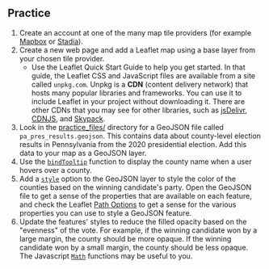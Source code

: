 ## Practice

1.  Create an account at one of the many map tile providers (for example [Mapbox](https://www.mapbox.com/) or [Stadia](stadiamaps.com)).
2.  Create a new web page and add a Leaflet map using a base layer from your chosen tile provider.
    - Use the Leaflet Quick Start Guide to help you get started. In that guide, the Leaflet CSS and JavaScript files are available from a site called `unpkg.com`. Unpkg is a **CDN** (content delivery network) that hosts many popular libraries and frameworks. You can use it to include Leaflet in your project without downloading it. There are other CDNs that you may see for other libraries, such as [jsDelivr](https://www.jsdelivr.com/), [CDNJS](https://cdnjs.com/), and [Skypack](https://www.skypack.dev/).
3.  Look in the [practice_files/](practice_files/) directory for a GeoJSON file called `pa_pres_results.geojson`. This contains data about county-level election results in Pennsylvania from the 2020 presidential election. Add this data to your map as a GeoJSON layer.
4.  Use the [`bindTooltip`](https://leafletjs.com/reference.html#layer-bindtooltip) function to display the county name when a user hovers over a county.
5. Add a [`style`](https://leafletjs.com/reference.html#geojson-style) option to the GeoJSON layer to style the color of the counties based on the winning candidate's party. Open the GeoJSON file to get a sense of the properties that are available on each feature, and check the Leaflet [Path Options](https://leafletjs.com/reference.html#path-option) to get a sense for the various properties you can use to style a GeoJSON feature.
6. Update the features' styles to reduce the filled opacity based on the "evenness" of the vote. For example, if the winning candidate won by a large margin, the county should be more opaque. If the winning candidate won by a small margin, the county should be less opaque. The Javascript [`Math`](https://developer.mozilla.org/en-US/docs/Web/JavaScript/Reference/Global_Objects/Math) functions may be useful to you.